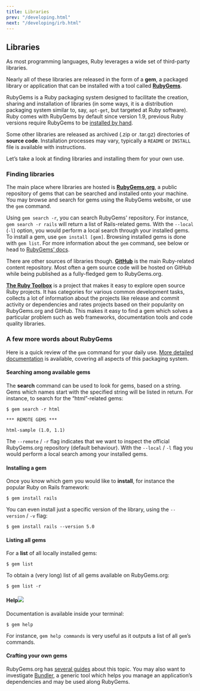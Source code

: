 ```yaml
---
title: Libraries
prev: "/developing.html"
next: "/developing/irb.html"
---
```


## Libraries[](#libraries)



As most programming languages, Ruby leverages a wide set of third-party
libraries.

Nearly all of these libraries are released in the form of a **gem**, a
packaged library or application that can be installed with a tool called
<a href='https://rubygems.org/' class='remote'
target='_blank'>**RubyGems**</a>.

RubyGems is a Ruby packaging system designed to facilitate the creation,
sharing and installation of libraries (in some ways, it is a
distribution packaging system similar to, say, `apt-get`, but targeted
at Ruby software). Ruby comes with RubyGems by default since version
1.9, previous Ruby versions require RubyGems to be <a
href='https://rubygems.org/pages/download/' class='remote'
target='_blank'>installed by hand</a>.

Some other libraries are released as archived (.zip or .tar.gz)
directories of **source code**. Installation processes may vary,
typically a `README` or `INSTALL` file is available with instructions.

Let’s take a look at finding libraries and installing them for your own
use.

### Finding libraries[](#finding-libraries)

The main place where libraries are hosted is <a
href='https://rubygems.org/' class='remote'
target='_blank'>**RubyGems.org**</a>, a public repository of gems that
can be searched and installed onto your machine. You may browse and
search for gems using the RubyGems website, or use the `gem` command.

Using `gem search -r`, you can search RubyGems' repository. For
instance, `gem search -r rails` will return a list of Rails-related
gems. With the `--local` (`-l`) option, you would perform a local search
through your installed gems. To install a gem, use `gem install [gem]`.
Browsing installed gems is done with `gem list`. For more information
about the `gem` command, see below or head to <a
href='http://guides.rubygems.org/' class='remote'
target='_blank'>RubyGems’ docs</a>.

There are other sources of libraries though. <a
href='https://github.com/' class='remote' target='_blank'>**GitHub**</a>
is the main Ruby-related content repository. Most often a gem source
code will be hosted on GitHub while being published as a fully-fledged
gem to RubyGems.org.

<a href='https://www.ruby-toolbox.com/' class='remote'
target='_blank'>**The Ruby Toolbox**</a> is a project that makes it easy
to explore open source Ruby projects. It has categories for various
common development tasks, collects a lot of information about the
projects like release and commit activity or dependencies and rates
projects based on their popularity on RubyGems.org and GitHub. This
makes it easy to find a gem which solves a particular problem such as
web frameworks, documentation tools and code quality libraries.

### A few more words about RubyGems[](#a-few-more-words-about-rubygems)

Here is a quick review of the `gem` command for your daily use. <a
href='http://guides.rubygems.org/command-reference/' class='remote'
target='_blank'>More detailed documentation</a> is available, covering
all aspects of this packaging system.

#### Searching among available gems[](#searching-among-available-gems)

The **search** command can be used to look for gems, based on a string.
Gems which names start with the specified string will be listed in
return. For instance, to search for the “html”-related gems:


```
$ gem search -r html

*** REMOTE GEMS ***

html-sample (1.0, 1.1)
```

The `--remote` / `-r` flag indicates that we want to inspect the
official RubyGems.org repository (default behaviour). With the `--local`
/ `-l` flag you would perform a local search among your installed gems.

#### Installing a gem[](#installing-a-gem)

Once you know which gem you would like to **install**, for instance the
popular Ruby on Rails framework:


```
$ gem install rails
```

You can even install just a specific version of the library, using the
`--version` / `-v` flag:


```
$ gem install rails --version 5.0
```

#### Listing all gems[](#listing-all-gems)

For a **list** of all locally installed gems:


```
$ gem list
```

To obtain a (very long) list of all gems available on RubyGems.org:


```
$ gem list -r
```

#### Help![](#help)

Documentation is available inside your terminal:


```
$ gem help
```

For instance, `gem help commands` is very useful as it outputs a list of
all `gem`’s commands.

#### Crafting your own gems[](#crafting-your-own-gems)

RubyGems.org has <a href='http://guides.rubygems.org/' class='remote'
target='_blank'>several guides</a> about this topic. You may also want
to investigate [Bundler](../stdlib/development/bundler.md), a generic
tool which helps you manage an application’s dependencies and may be
used along RubyGems.

